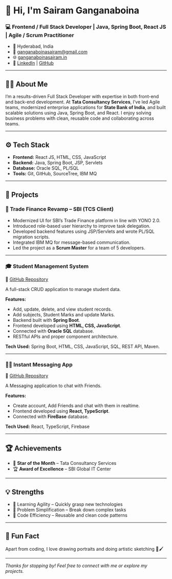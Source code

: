 # 👋 Hi, I'm Sairam Ganganaboina

### 💻 Frontend / Full Stack Developer | Java, Spring Boot, React JS | Agile / Scrum Practitioner

- 📍 Hyderabad, India  
- 📧 ganganaboinasairam@gmail.com  
- 🌐 [ganganaboinasairam.in](https://ganganaboinasairam.in)  
- 🔗 [LinkedIn](https://www.linkedin.com/in/ganganaboinasairam/) | [GitHub](https://github.com/ganganaboinasairam)

---

## 🧑‍💻 About Me

I’m a results-driven Full Stack Developer with expertise in both front-end and back-end development. At **Tata Consultancy Services**, I’ve led Agile teams, modernized enterprise applications for **State Bank of India**, and built scalable solutions using Java, Spring Boot, and React. I enjoy solving business problems with clean, reusable code and collaborating across teams.

---

## ⚙️ Tech Stack

- **Frontend:** React JS, HTML, CSS, JavaScript  
- **Backend:** Java, Spring Boot, JSP, Servlets  
- **Database:** Oracle SQL, PL/SQL  
- **Tools:** Git, GitHub, SourceTree, IBM MQ

---

## 📂 Projects

### 🔧 Trade Finance Revamp – SBI (TCS Client)
- Modernized UI for SBI’s Trade Finance platform in line with YONO 2.0.
- Introduced role-based user hierarchy to improve task delegation.
- Developed backend features using JSP/Servlets and wrote PL/SQL migration scripts.
- Integrated IBM MQ for message-based communication.
- Led the project as a **Scrum Master** for a team of 5 developers.

---

### 🎓 Student Management System  
📍 [GitHub Repository](https://github.com/ganganaboinasairam/student-management)

A full-stack CRUD application to manage student data.

**Features:**
- Add, update, delete, and view student records.
- Add subjects, Student Marks and update Marks.
- Backend built with **Spring Boot**.
- Frontend developed using **HTML, CSS, JavaScript**.
- Connected with **Oracle SQL** database.
- RESTful APIs and proper component architecture.
  
**Tech Used:** Spring Boot, HTML, CSS, JavaScript, SQL, REST API, Maven.

---

### 🧑‍💻 Instant Messaging App  
📍 [GitHub Repository](https://github.com/ganganaboinasairam/messaging-app-react)

A Messaging application to chat with Friends.

**Features:**
- Create account, Add Friends and chat with them in realtime.
- Frontend developed using **React, TypeScript**.
- Connected with **FireBase** database.
  
**Tech Used:** React, TypeScript, Firebase

---

## 🏆 Achievements

- 🏅 **Star of the Month** – Tata Consultancy Services  
- 🏆 **Award of Excellence** – SBI Global IT Center  

---

## 💡 Strengths

- 🚀 Learning Agility – Quickly grasp new technologies  
- 🧠 Problem Simplification – Break down complex tasks  
- 🔁 Code Efficiency – Reusable and clean code patterns  

---

## 🎨 Fun Fact

Apart from coding, I love drawing portraits and doing artistic sketching 🎨🖌️

---

_Thanks for stopping by! Feel free to connect with me or explore my projects._
